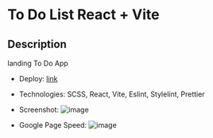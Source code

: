 # To  Do List React + Vite

## Description
landing To Do App

- Deploy: [link](https://to-do-react-111.netlify.app/)

- Technologies: SCSS, React, Vite, Eslint, Stylelint, Prettier

- Screenshot:
   <img alt="image" src="https://github.com/user-attachments/assets/33ca16a2-574e-44ff-988b-a0f33db992f1" />

- Google Page Speed:
   <img alt="image" src="https://github.com/user-attachments/assets/c1a633e4-625b-42df-b6b2-5f60a47c3631" />

